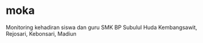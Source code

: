 # moka
 Monitoring kehadiran siswa dan guru SMK BP Subulul Huda Kembangsawit, Rejosari, Kebonsari, Madiun
